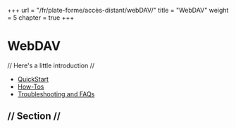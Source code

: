 +++
url = "/fr/plate-forme/accès-distant/webDAV/"
title = "WebDAV"
weight = 5
chapter = true
+++

# WebDAV

// Here's a little introduction //

- [QuickStart]()
- [How-Tos]()
- [Troubleshooting and FAQs]()

## // Section //
